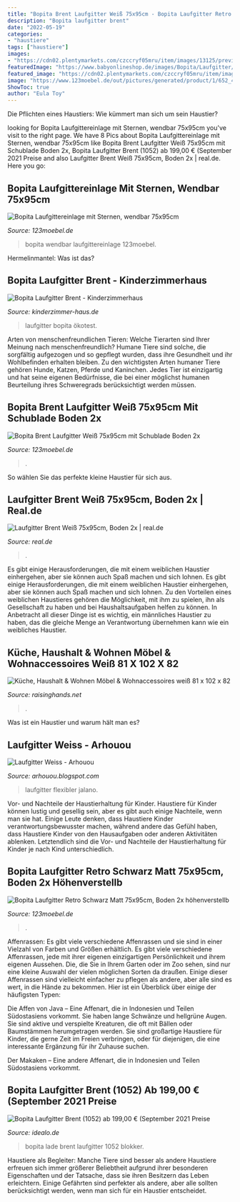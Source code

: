 ```yaml
---
title: "Bopita Brent Laufgitter Weiß 75x95cm - Bopita Laufgitter Retro Schwarz Matt 75x95cm, Boden 2x Höhenverstellb"
description: "Bopita laufgitter brent"
date: "2022-05-19"
categories:
- "haustiere"
tags: ["haustiere"]
images:
- "https://cdn02.plentymarkets.com/czccryf05mru/item/images/13125/preview/13125-2.jpg"
featuredImage: "https://www.babyonlineshop.de/images/Bopita/Laufgitter/105220-Playpen-Brent-deep-grey-3_gr.jpg"
featured_image: "https://cdn02.plentymarkets.com/czccryf05mru/item/images/13125/preview/13125-2.jpg"
image: "https://www.123moebel.de/out/pictures/generated/product/1/652_489_70/Laufgitter_Brent_Weiss_75x95cm_mit_Schublade_Boden_2x_hoehenverstellbar_Bopita_BP_1057_11_1.jpg"
ShowToc: true
author: "Eula Toy"
---
```



Die Pflichten eines Haustiers: Wie kümmert man sich um sein Haustier?

	

		
looking for Bopita Laufgittereinlage mit Sternen, wendbar 75x95cm you've visit to the right page. We have 8 Pics about Bopita Laufgittereinlage mit Sternen, wendbar 75x95cm like Bopita Brent Laufgitter Weiß 75x95cm mit Schublade Boden 2x, Bopita Laufgitter Brent (1052) ab 199,00 € (September 2021 Preise and also Laufgitter Brent Weiß 75x95cm, Boden 2x | real.de. Here you go:
		
    
## Bopita Laufgittereinlage Mit Sternen, Wendbar 75x95cm

<img loading=lazy src="https://www.123moebel.de/media/image/product/11143/lg/bopita-laufgittereinlage-mit-sternen-wendbar-75x95cm~2.jpg" onerror="this.onerror=null;this.src='https://tse1.mm.bing.net/th?id=OIP.pqREHv-OO7-zZDMTYaocWwHaFj&amp;pid=15.1';" alt="Bopita Laufgittereinlage mit Sternen, wendbar 75x95cm">

_Source: 123moebel.de_

>bopita wendbar laufgittereinlage 123moebel. 

	

Hermelinmantel: Was ist das?

    
## Bopita Laufgitter Brent - Kinderzimmerhaus

<img loading=lazy src="https://www.kinderzimmer-haus.de/out/pictures/master/product/1/bopita-laufgitter-brent-oekotest-gut-4_2014_1052_1.jpg" onerror="this.onerror=null;this.src='https://tse4.mm.bing.net/th?id=OIP.d6kP6RYyYAMzgxwneWAf7wHaHa&amp;pid=15.1';" alt="Bopita Laufgitter Brent - Kinderzimmerhaus">

_Source: kinderzimmer-haus.de_

>laufgitter bopita ökotest. 

	

Arten von menschenfreundlichen Tieren: Welche Tierarten sind Ihrer Meinung nach menschenfreundlich?
Humane Tiere sind solche, die sorgfältig aufgezogen und so gepflegt wurden, dass ihre Gesundheit und ihr Wohlbefinden erhalten bleiben. Zu den wichtigsten Arten humaner Tiere gehören Hunde, Katzen, Pferde und Kaninchen. Jedes Tier ist einzigartig und hat seine eigenen Bedürfnisse, die bei einer möglichst humanen Beurteilung ihres Schweregrads berücksichtigt werden müssen.

    
## Bopita Brent Laufgitter Weiß 75x95cm Mit Schublade Boden 2x

<img loading=lazy src="https://www.123moebel.de/out/pictures/generated/product/1/652_489_70/Laufgitter_Brent_Weiss_75x95cm_mit_Schublade_Boden_2x_hoehenverstellbar_Bopita_BP_1057_11_1.jpg" onerror="this.onerror=null;this.src='https://tse2.mm.bing.net/th?id=OIP.AjDrY2ZnoQVcU8jhVbxntwHaFj&amp;pid=15.1';" alt="Bopita Brent Laufgitter Weiß 75x95cm mit Schublade Boden 2x">

_Source: 123moebel.de_

>. 

	

So wählen Sie das perfekte kleine Haustier für sich aus.

    
## Laufgitter Brent Weiß 75x95cm, Boden 2x | Real.de

<img loading=lazy src="https://media.real-onlineshop.de/images/items/1024x1024/92d5970ad793a73477cc6a34229f63c5.jpg" onerror="this.onerror=null;this.src='https://tse2.mm.bing.net/th?id=OIP.o6_EG7IyB88TIT_Hc9_MYgHaFe&amp;pid=15.1';" alt="Laufgitter Brent Weiß 75x95cm, Boden 2x | real.de">

_Source: real.de_

>. 

	

Es gibt einige Herausforderungen, die mit einem weiblichen Haustier einhergehen, aber sie können auch Spaß machen und sich lohnen.
Es gibt einige Herausforderungen, die mit einem weiblichen Haustier einhergehen, aber sie können auch Spaß machen und sich lohnen. Zu den Vorteilen eines weiblichen Haustieres gehören die Möglichkeit, mit ihm zu spielen, ihn als Gesellschaft zu haben und bei Haushaltsaufgaben helfen zu können. In Anbetracht all dieser Dinge ist es wichtig, ein männliches Haustier zu haben, das die gleiche Menge an Verantwortung übernehmen kann wie ein weibliches Haustier.

    
## Küche, Haushalt &amp; Wohnen Möbel &amp; Wohnaccessoires Weiß 81 X 102 X 82

<img loading=lazy src="https://www.babyonlineshop.de/images/Bopita/Laufgitter/105220-Playpen-Brent-deep-grey-3_gr.jpg" onerror="this.onerror=null;this.src='https://tse1.mm.bing.net/th?id=OIP.nycVy-ynuxMDaaIXFczetgHaHa&amp;pid=15.1';" alt="Küche, Haushalt &amp; Wohnen Möbel &amp; Wohnaccessoires weiß 81 x 102 x 82">

_Source: raisinghands.net_

>. 

	

Was ist ein Haustier und warum hält man es?

    
## Laufgitter Weiss - Arhouou

<img loading=lazy src="https://cdn02.plentymarkets.com/czccryf05mru/item/images/13125/preview/13125-2.jpg" onerror="this.onerror=null;this.src='https://tse1.mm.bing.net/th?id=OIP.8ScySTqD7PZ8Qb7hUdROIAAAAA&amp;pid=15.1';" alt="Laufgitter Weiss - Arhouou">

_Source: arhouou.blogspot.com_

>laufgitter flexibler jalano. 

	

Vor- und Nachteile der Haustierhaltung für Kinder.
Haustiere für Kinder können lustig und gesellig sein, aber es gibt auch einige Nachteile, wenn man sie hat. Einige Leute denken, dass Haustiere Kinder verantwortungsbewusster machen, während andere das Gefühl haben, dass Haustiere Kinder von den Hausaufgaben oder anderen Aktivitäten ablenken. Letztendlich sind die Vor- und Nachteile der Haustierhaltung für Kinder je nach Kind unterschiedlich.

    
## Bopita Laufgitter Retro Schwarz Matt 75x95cm, Boden 2x Höhenverstellb

<img loading=lazy src="https://www.123moebel.de/media/image/product/11431/lg/bopita-laufgitter-retro-schwarz-matt-75x95cm-boden-2x-hoehenverstellbar-bopita~5.jpg" onerror="this.onerror=null;this.src='https://tse3.mm.bing.net/th?id=OIP.ux54rzDb79T5XobhqjHzDQHaFj&amp;pid=15.1';" alt="Bopita Laufgitter Retro Schwarz Matt 75x95cm, Boden 2x höhenverstellb">

_Source: 123moebel.de_

>. 

	

Affenrassen: Es gibt viele verschiedene Affenrassen und sie sind in einer Vielzahl von Farben und Größen erhältlich.
Es gibt viele verschiedene Affenrassen, jede mit ihrer eigenen einzigartigen Persönlichkeit und ihrem eigenen Aussehen. Die, die Sie in Ihrem Garten oder im Zoo sehen, sind nur eine kleine Auswahl der vielen möglichen Sorten da draußen. Einige dieser Affenrassen sind vielleicht einfacher zu pflegen als andere, aber alle sind es wert, in die Hände zu bekommen. Hier ist ein Überblick über einige der häufigsten Typen:

Die Affen von Java – Eine Affenart, die in Indonesien und Teilen Südostasiens vorkommt. Sie haben lange Schwänze und hellgrüne Augen. Sie sind aktive und verspielte Kreaturen, die oft mit Bällen oder Baumstämmen herumgetragen werden. Sie sind großartige Haustiere für Kinder, die gerne Zeit im Freien verbringen, oder für diejenigen, die eine interessante Ergänzung für ihr Zuhause suchen.


Der Makaken – Eine andere Affenart, die in Indonesien und Teilen Südostasiens vorkommt.

    
## Bopita Laufgitter Brent (1052) Ab 199,00 € (September 2021 Preise

<img loading=lazy src="https://cdn.idealo.com/folder/Product/3092/5/3092565/s1_produktbild_max_3/laufgitter-brent-1052.jpg" onerror="this.onerror=null;this.src='https://tse2.mm.bing.net/th?id=OIP.18jYKAX0K0isFE6N_Khx2AAAAA&amp;pid=15.1';" alt="Bopita Laufgitter Brent (1052) ab 199,00 € (September 2021 Preise">

_Source: idealo.de_

>bopita lade brent laufgitter 1052 blokker. 

	

Haustiere als Begleiter: Manche Tiere sind besser als andere
Haustiere erfreuen sich immer größerer Beliebtheit aufgrund ihrer besonderen Eigenschaften und der Tatsache, dass sie ihren Besitzern das Leben erleichtern. Einige Gefährten sind perfekter als andere, aber alle sollten berücksichtigt werden, wenn man sich für ein Haustier entscheidet.


